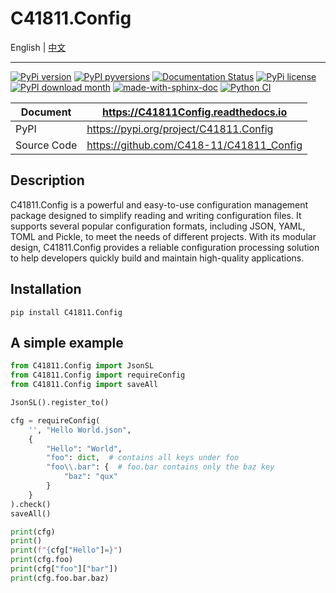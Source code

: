 # C41811.Config

English | [中文](README.md)

---

[![PyPi version](https://badgen.net/pypi/v/c41811.config/)](https://pypi.org/project/C41811.Config)
[![PyPI pyversions](https://img.shields.io/pypi/pyversions/c41811.config.svg)](https://pypi.python.org/pypi/C41811.Config/)
[![Documentation Status](https://readthedocs.org/projects/c41811config/badge/?version=latest)](https://C41811Config.readthedocs.io)
[![PyPi license](https://badgen.net/pypi/license/c41811.config/)](https://pypi.org/project/C41811.Config/)
[![PyPI download month](https://img.shields.io/pypi/dm/c41811.config.svg)](https://pypi.python.org/pypi/C41811.Config/)
[![made-with-sphinx-doc](https://img.shields.io/badge/Made%20with-Sphinx-1f425f.svg)](https://www.sphinx-doc.org/)
[![Python CI](https://github.com/C418-11/C41811_Config/actions/workflows/python-ci.yml/badge.svg?branch=develop)](https://github.com/C418-11/C41811_Config/actions/workflows/python-ci.yml)

| Document    | https://C41811Config.readthedocs.io      |
|-------------|------------------------------------------|
| PyPI        | https://pypi.org/project/C41811.Config   |
| Source Code | https://github.com/C418-11/C41811_Config |

## Description

C41811.Config is a powerful and easy-to-use configuration management package designed to simplify reading and writing
configuration files. It supports several popular configuration formats, including JSON, YAML, TOML and Pickle, to meet
the needs of different projects. With its modular design, C41811.Config provides a reliable configuration processing
solution to help developers quickly build and maintain high-quality applications.

## Installation

```commandline
pip install C41811.Config
```

## A simple example

```python
from C41811.Config import JsonSL
from C41811.Config import requireConfig
from C41811.Config import saveAll

JsonSL().register_to()

cfg = requireConfig(
    '', "Hello World.json",
    {
        "Hello": "World",
        "foo": dict,  # contains all keys under foo
        "foo\\.bar": {  # foo.bar contains only the baz key
            "baz": "qux"
        }
    }
).check()
saveAll()

print(cfg)
print()
print(f"{cfg["Hello"]=}")
print(cfg.foo)
print(cfg["foo"]["bar"])
print(cfg.foo.bar.baz)
```
